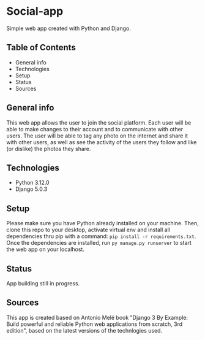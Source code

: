 # Social-app
Simple web app created with Python and Django.

## Table of Contents
* General info
* Technologies
* Setup
* Status
* Sources

## General info
This web app allows the user to join the social platform. Each user will be able to make changes to their account and to communicate with other users. The user will be able to tag any photo on the internet and share it with other users, as well as see the activity of the users they follow and like (or dislike) the photos they share.

## Technologies
* Python 3.12.0
* Django 5.0.3
  
## Setup
Please make sure you have Python already installed on your machine.
Then, clone this repo to your desktop, activate virtual env and install all dependencies thru pip with a command: `pip install -r requirements.txt`.
Once the dependencies are installed, run `py manage.py runserver` to start the web app on your localhost.

## Status
App building still in progress.

## Sources
This app is created based on Antonio Melé book "Django 3 By Example: Build powerful and reliable Python web applications from scratch, 3rd edition", based on the latest versions of the technlogies used.
